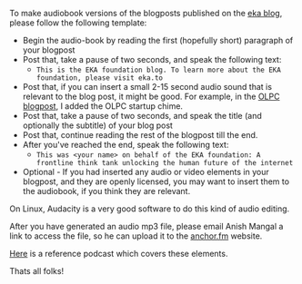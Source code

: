 To make audiobook versions of the blogposts published on the [eka blog](https://medium.com/eka-foundation), please follow the following template:

* Begin the audio-book by reading the first (hopefully short) paragraph of your blogpost
* Post that, take a pause of two seconds, and speak the following text:
    * `This is the EKA foundation blog. To learn more about the EKA foundation, please visit eka.to`
* Post that, if you can insert a small 2-15 second audio sound that is relevant to the blog post, it might be good. For example, in the [OLPC blogpost](https://medium.com/eka-foundation/from-the-ashes-of-olpc-6aa3e3edfbae), I added the OLPC startup chime.
* Post that, take a pause of two seconds, and speak the title (and optionally the subtitle) of your blog post
* Post that, continue reading the rest of the blogpost till the end. 
* After you've reached the end, speak the following text:
    * `This was <your name> on behalf of the EKA foundation: A frontline think tank unlocking the human future of the internet`
* Optional - If you had inserted any audio or video elements in your blogpost, and they are openly licensed, you may want to insert them to the audiobook, if you think they are relevant.

On Linux, Audacity is a very good software to do this kind of audio editing.

After you have generated an audio mp3 file, please email Anish Mangal a link to access the file, so he can upload it to the [anchor.fm](http://anchor.fm) website.

[Here](https://anchor.fm/eka-foundation/episodes/Enmeshed-in-la-la-land-The-Long-Road----to-Apricots-e3c4gk) is a reference podcast which covers these elements.

Thats all folks!

